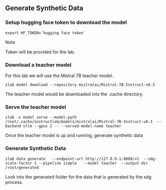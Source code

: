 ## Generate Synthetic Data

### Setup hugging face token to download the model
``` shell
export HF_TOKEN=`hugging face token`
```

> [!NOTE]
> Token will be provided for the lab.

### Download a teacher model
For this lab we will use the Mistral 7B teacher model.

``` shell
ilab model download --repository mistralai/Mistral-7B-Instruct-v0.3
```
The teacher model would be downloaded into the .cache directory.

### Serve the teacher model

``` shell
ilab -v model serve --model-path /root/.cache/instructlab/models/mistralai/Mistral-7B-Instruct-v0.3  --backend vllm --gpus 2 -- --served-model-name teacher
```


Once the teacher model is up and running, generate synthetic data

### Generate Synthetic Data

``` shell
ilab data generate   --endpoint-url http://127.0.0.1:8000/v1  --sdg-scale-factor 1 --pipeline simple   --model teacher  --output-dir /root/generated
```

Look into the generated folder for the data that is generated by the sdg process.
